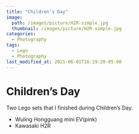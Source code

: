 ```yaml
---
title: "Children’s Day"
image: 
  path: /images/picture/H2R-simple.jpg
  thumbnail: /images/picture/H2R-simple.jpg
categories:
  - Photography
tags:
  - Lego
  - Photography
last_modified_at: 2021-06-01T16:19:20-05:00
---
```


# Children’s Day

Two Lego sets that I finished during Children’s Day.

* Wuling Hongguang mini EV(pink)
* Kawasaki H2R




